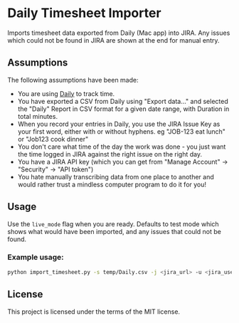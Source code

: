 # Daily Timesheet Importer

Imports timesheet data exported from Daily (Mac app) into JIRA. 
Any issues which could not be found in JIRA are shown at the end for manual entry.

## Assumptions

The following assumptions have been made:

- You are using [Daily](https://dailytimetracking.com/) to track time.
- You have exported a CSV from Daily using "Export data..." and selected the "Daily" Report in CSV format for a given date range, with Duration in total minutes.
- When you record your entries in Daily, you use the JIRA Issue Key as your first word, either with or without hyphens. eg "JOB-123 eat lunch" or "Job123 cook dinner"
- You don't care what time of the day the work was done - you just want the time logged in JIRA against the right issue on the right day.
- You have a JIRA API key (which you can get from "Manage Account" -> "Security" -> "API token")
- You hate manually transcribing data from one place to another and would rather trust a mindless computer program to do it for you!

## Usage

Use the ```live_mode``` flag when you are ready. Defaults to test mode which shows what would have been imported, and any issues that could not be found.

### Example usage:

```bash
python import_timesheet.py -s temp/Daily.csv -j <jira_url> -u <jira_user> -t <jira_api_token> --live_mode
```

## License

This project is licensed under the terms of the MIT license.